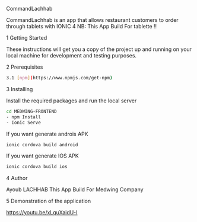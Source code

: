 CommandLachhab

CommandLachhab is an app that allows restaurant customers to order through tablets with IONIC 4
NB: This App Build For tablette !!


1 Getting Started

These instructions will get you a copy of the project up and running on your local machine for development and testing purposes.



2 Prerequisites

```sh
3.1 [npm](https://www.npmjs.com/get-npm) 


```


3 Installing



Install the required packages and run the local server
```sh
cd MEDWING-FRONTEND
- npm Install
- Ionic Serve 
```

If you want generate androis APK
```sh
ionic cordova build android
```
If you want generate IOS APK

```sh
ionic cordova build ios
```



4 Author

Ayoub LACHHAB
This App Build For Medwing Company 

5 Demonstration of the application

https://youtu.be/xLquXaidU-I
